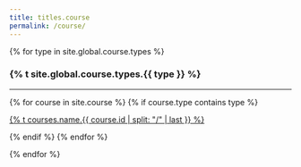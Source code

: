 ```yaml
---
title: titles.course
permalink: /course/
---
```


{% for type in site.global.course.types %}

<div class="pos_header">
  <h3>{% t site.global.course.types.{{ type }} %}</h3>
</div>
<hr>
<div class="list course">
  {% for course in site.course %}
    {% if course.type contains type %}
      <div class="list-item-course">
        <p class="list-post-title">
          <a class="name" href="{{ site.baseurl }}{{ course.url }}">{% t courses.name.{{ course.id | split: "/" | last }} %}</a>
        </p>
      </div>    
    {% endif %}
  {% endfor %}
</div>

{% endfor %}
